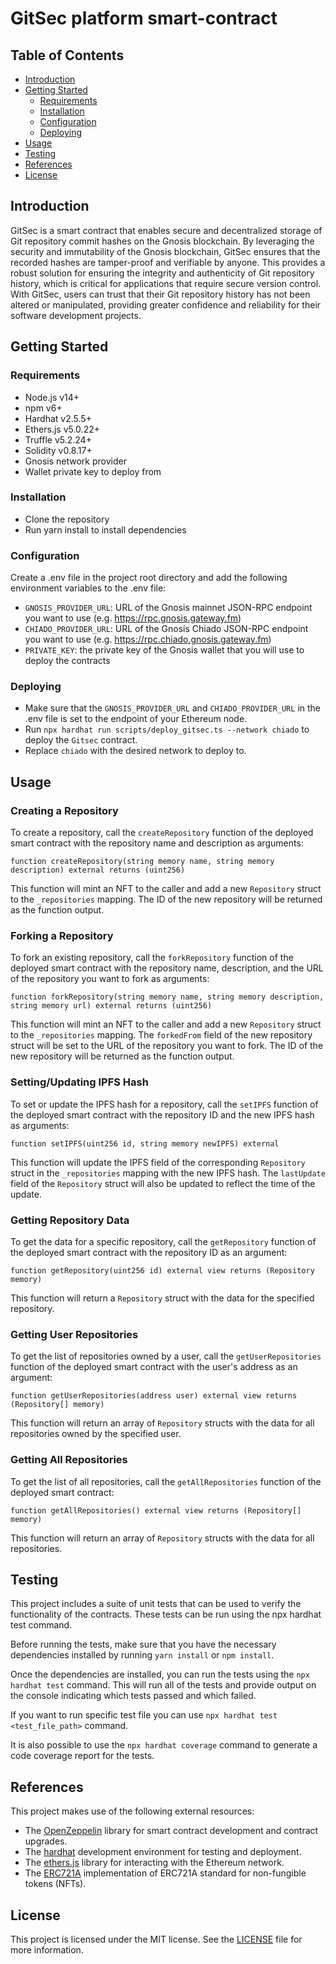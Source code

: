 # GitSec platform smart-contract

## Table of Contents

- [Introduction](#Introduction)
- [Getting Started](#Getting-Started)
  - [Requirements](#Requirements)
  - [Installation](#Installation)
  - [Configuration](#Configuration)
  - [Deploying](#Deploying)
- [Usage](#Usage)
- [Testing](#Testing)
- [References](#References)
- [License](#License)

## Introduction

GitSec is a smart contract that enables secure and decentralized storage of Git repository
commit hashes on the Gnosis blockchain. By leveraging the security and immutability of the
Gnosis blockchain, GitSec ensures that the recorded hashes are tamper-proof and verifiable by
anyone. This provides a robust solution for ensuring the integrity and authenticity of Git
repository history, which is critical for applications that require secure version control.
With GitSec, users can trust that their Git repository history has not been altered or manipulated,
providing greater confidence and reliability for their software development projects.

## Getting Started

### Requirements

- Node.js v14+
- npm v6+
- Hardhat v2.5.5+
- Ethers.js v5.0.22+
- Truffle v5.2.24+
- Solidity v0.8.17+
- Gnosis network provider
- Wallet private key to deploy from

### Installation

- Clone the repository
- Run yarn install to install dependencies

### Configuration

Create a .env file in the project root directory and
add the following environment variables to the .env file:

- `GNOSIS_PROVIDER_URL`: URL of the Gnosis mainnet JSON-RPC endpoint you want to use (e.g. https://rpc.gnosis.gateway.fm)
- `CHIADO_PROVIDER_URL`: URL of the Gnosis Chiado JSON-RPC endpoint you want to use (e.g. https://rpc.chiado.gnosis.gateway.fm)
- `PRIVATE_KEY`: the private key of the Gnosis wallet that you will use to deploy the contracts

### Deploying

- Make sure that the `GNOSIS_PROVIDER_URL` and `CHIADO_PROVIDER_URL` in the .env file is set to the endpoint of your Ethereum node.
- Run `npx hardhat run scripts/deploy_gitsec.ts --network chiado` to deploy the `Gitsec` contract.
- Replace `chiado` with the desired network to deploy to.

## Usage

### Creating a Repository

To create a repository, call the `createRepository` function of the deployed smart contract
with the repository name and description as arguments:

```solidity
function createRepository(string memory name, string memory description) external returns (uint256)
```

This function will mint an NFT to the caller and add a new `Repository` struct to the `_repositories`
mapping. The ID of the new repository will be returned as the function output.

### Forking a Repository

To fork an existing repository, call the `forkRepository` function of the deployed smart contract with the repository
name, description, and the URL of the repository you want to fork as arguments:

```solidity
function forkRepository(string memory name, string memory description, string memory url) external returns (uint256)
```

This function will mint an NFT to the caller and add a new `Repository` struct to the `_repositories`
mapping. The `forkedFrom` field of the new repository struct will be set to the URL of the repository
you want to fork. The ID of the new repository will be returned as the function output.

### Setting/Updating IPFS Hash

To set or update the IPFS hash for a repository, call the `setIPFS` function of the deployed smart
contract with the repository ID and the new IPFS hash as arguments:

```solidity
function setIPFS(uint256 id, string memory newIPFS) external
```

This function will update the IPFS field of the corresponding `Repository` struct in the
`_repositories` mapping with the new IPFS hash. The `lastUpdate` field of the `Repository` struct will
also be updated to reflect the time of the update.

### Getting Repository Data

To get the data for a specific repository, call the `getRepository` function of the deployed smart contract
with the repository ID as an argument:

```solidity
function getRepository(uint256 id) external view returns (Repository memory)
```

This function will return a `Repository` struct with the data for the specified repository.

### Getting User Repositories

To get the list of repositories owned by a user, call the `getUserRepositories` function of the deployed
smart contract with the user's address as an argument:

```solidity
function getUserRepositories(address user) external view returns (Repository[] memory)
```

This function will return an array of `Repository` structs with the data for all repositories owned
by the specified user.

### Getting All Repositories

To get the list of all repositories, call the `getAllRepositories` function of the deployed smart contract:

```solidity
function getAllRepositories() external view returns (Repository[] memory)
```

This function will return an array of `Repository` structs with the data for all repositories.

## Testing

This project includes a suite of unit tests that can be used to verify the functionality of
the contracts. These tests can be run using the npx hardhat test command.

Before running the tests, make sure that you have the necessary dependencies installed by
running `yarn install` or `npm install`.

Once the dependencies are installed, you can run the tests using the `npx hardhat test` command.
This will run all of the tests and provide output on the console indicating which tests passed
and which failed.

If you want to run specific test file you can use `npx hardhat test <test_file_path>` command.

It is also possible to use the `npx hardhat coverage` command to generate a code coverage
report for the tests.

## References

This project makes use of the following external resources:

- The [OpenZeppelin](https://openzeppelin.com/) library for smart contract development and contract upgrades.
- The [hardhat](https://hardhat.org/) development environment for testing and deployment.
- The [ethers.js](https://docs.ethers.io/ethers.js/html/) library for interacting with the Ethereum network.
- The [ERC721A](https://www.erc721a.org) implementation of ERC721A standard for non-fungible tokens (NFTs).

## License

This project is licensed under the MIT license. See the [LICENSE](LICENSE) file for more information.
